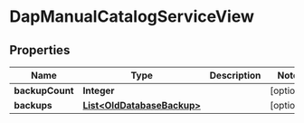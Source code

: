 

# DapManualCatalogServiceView


## Properties

Name | Type | Description | Notes
------------ | ------------- | ------------- | -------------
**backupCount** | **Integer** |  |  [optional]
**backups** | [**List&lt;OldDatabaseBackup&gt;**](OldDatabaseBackup.md) |  |  [optional]



